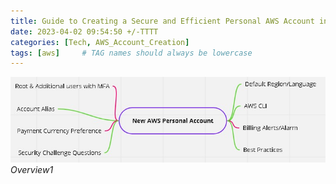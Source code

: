 ```yaml
---
title: Guide to Creating a Secure and Efficient Personal AWS Account in 2023: Best Practices for First-Time Users
date: 2023-04-02 09:54:50 +/-TTTT
categories: [Tech, AWS_Account_Creation]
tags: [aws]     # TAG names should always be lowercase
---
```


![Over](/assets/1/new_aws.jpg)
_Overview1_